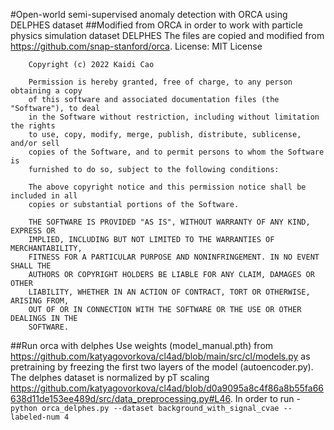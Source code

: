 #Open-world semi-supervised anomaly detection with ORCA using DELPHES dataset
##Modified from ORCA in order to work with particle physics simulation dataset DELPHES
The files are copied and modified from https://github.com/snap-stanford/orca.
License: 	MIT License

		Copyright (c) 2022 Kaidi Cao

		Permission is hereby granted, free of charge, to any person obtaining a copy
		of this software and associated documentation files (the "Software"), to deal
		in the Software without restriction, including without limitation the rights
		to use, copy, modify, merge, publish, distribute, sublicense, and/or sell
		copies of the Software, and to permit persons to whom the Software is
		furnished to do so, subject to the following conditions:

		The above copyright notice and this permission notice shall be included in all
		copies or substantial portions of the Software.

		THE SOFTWARE IS PROVIDED "AS IS", WITHOUT WARRANTY OF ANY KIND, EXPRESS OR
		IMPLIED, INCLUDING BUT NOT LIMITED TO THE WARRANTIES OF MERCHANTABILITY,
		FITNESS FOR A PARTICULAR PURPOSE AND NONINFRINGEMENT. IN NO EVENT SHALL THE
		AUTHORS OR COPYRIGHT HOLDERS BE LIABLE FOR ANY CLAIM, DAMAGES OR OTHER
		LIABILITY, WHETHER IN AN ACTION OF CONTRACT, TORT OR OTHERWISE, ARISING FROM,
		OUT OF OR IN CONNECTION WITH THE SOFTWARE OR THE USE OR OTHER DEALINGS IN THE
		SOFTWARE.
##Run orca with delphes
Use weights (model_manual.pth) from https://github.com/katyagovorkova/cl4ad/blob/main/src/cl/models.py as pretraining by freezing the first two layers of the model (autoencoder.py).
The delphes dataset is normalized by pT scaling https://github.com/katyagovorkova/cl4ad/blob/d0a9095a8c4f86a8b55fa66638d11de153ee489d/src/data_preprocessing.py#L46.
In order to run
-`python orca_delphes.py --dataset background_with_signal_cvae --labeled-num 4`

